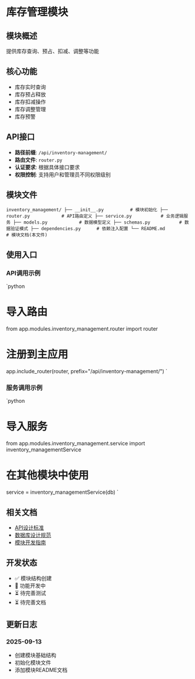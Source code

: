 # 库存管理模块

## 模块概述

提供库存查询、预占、扣减、调整等功能

## 核心功能

- 库存实时查询
- 库存预占释放
- 库存扣减操作
- 库存调整管理
- 库存预警

## API接口

- **路径前缀**: `/api/inventory-management/`
- **路由文件**: `router.py`
- **认证要求**: 根据具体接口要求
- **权限控制**: 支持用户和管理员不同权限级别

## 模块文件

`
inventory_management/
├── __init__.py          # 模块初始化
├── router.py            # API路由定义
├── service.py           # 业务逻辑服务
├── models.py            # 数据模型定义
├── schemas.py           # 数据验证模式
├── dependencies.py      # 依赖注入配置
└── README.md           # 模块文档(本文件)
`

## 使用入口

### API调用示例

`python
# 导入路由
from app.modules.inventory_management.router import router

# 注册到主应用
app.include_router(router, prefix="/api/inventory-management/")
`

### 服务调用示例

`python
# 导入服务
from app.modules.inventory_management.service import inventory_managementService

# 在其他模块中使用
service = inventory_managementService(db)
`

## 相关文档

- [API设计标准](../../../docs/standards/api-standards.md)
- [数据库设计规范](../../../docs/standards/database-standards.md)
- [模块开发指南](../../../docs/development/module-development-guide.md)

## 开发状态

- ✅ 模块结构创建
- 🔄 功能开发中
- ⏳ 待完善测试
- ⏳ 待完善文档

## 更新日志

### 2025-09-13
- 创建模块基础结构
- 初始化模块文件
- 添加模块README文档
